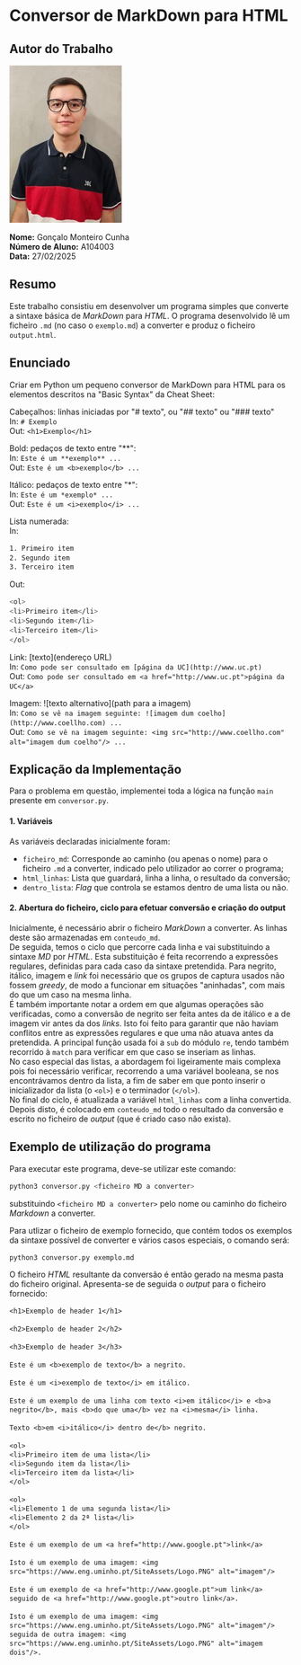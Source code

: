 # Conversor de MarkDown para HTML


## Autor do Trabalho

![Foto](../photo.jpg)

**Nome:** Gonçalo Monteiro Cunha  
**Número de Aluno:** A104003  
**Data:** 27/02/2025  



## Resumo

Este trabalho consistiu em desenvolver um programa simples que converte a sintaxe básica de *MarkDown* para *HTML*. O programa desenvolvido lê um ficheiro `.md` (no caso o `exemplo.md`) a converter e produz o ficheiro `output.html`.  



## Enunciado

Criar em Python um pequeno conversor de MarkDown para HTML para os elementos descritos na "Basic Syntax" da Cheat Sheet:  

Cabeçalhos: linhas iniciadas por "# texto", ou "## texto" ou "### texto"  
In: `# Exemplo`  
Out: `<h1>Exemplo</h1>`  

Bold: pedaços de texto entre "**":  
In: `Este é um **exemplo** ...`  
Out: `Este é um <b>exemplo</b> ...`  

Itálico: pedaços de texto entre "*":  
In: `Este é um *exemplo* ...`  
Out: `Este é um <i>exemplo</i> ...`  

Lista numerada:  
In:  
```sh
1. Primeiro item  
2. Segundo item  
3. Terceiro item  
```
Out:  
```sh
<ol>  
<li>Primeiro item</li>  
<li>Segundo item</li>  
<li>Terceiro item</li>  
</ol>  
```

Link: [texto](endereço URL)  
In: `Como pode ser consultado em [página da UC](http://www.uc.pt)`  
Out: `Como pode ser consultado em <a href="http://www.uc.pt">página da UC</a>`  

Imagem: ![texto alternativo](path para a imagem)  
In: `Como se vê na imagem seguinte: ![imagem dum coelho](http://www.coellho.com) ...`  
Out: `Como se vê na imagem seguinte: <img src="http://www.coellho.com" alt="imagem dum coelho"/> ...`  



## Explicação da Implementação

Para o problema em questão, implementei toda a lógica na função `main` presente em `conversor.py`.  



#### 1. Variáveis

As variáveis declaradas inicialmente foram:  

- `ficheiro_md`: Corresponde ao caminho (ou apenas o nome) para o ficheiro `.md` a converter, indicado pelo utilizador ao correr o programa;  
- `html_linhas`: Lista que guardará, linha a linha, o resultado da conversão;  
- `dentro_lista`: *Flag* que controla se estamos dentro de uma lista ou não.  


#### 2. Abertura do ficheiro, ciclo para efetuar conversão e criação do output

Inicialmente, é necessário abrir o ficheiro *MarkDown* a converter. As linhas deste são armazenadas em `conteudo_md`.  
De seguida, temos o ciclo que percorre cada linha e vai substituindo a sintaxe *MD* por *HTML*. Esta substituição é feita recorrendo a expressões regulares, definidas para cada caso da sintaxe pretendida. Para negrito, itálico, imagem e *link* foi necessário que os grupos de captura usados não fossem *greedy*, de modo a funcionar em situações "aninhadas", com mais do que um caso na mesma linha.  
É também importante notar a ordem em que algumas operações são verificadas, como a conversão de negrito ser feita antes da de itálico e a de imagem vir antes da dos *links*. Isto foi feito para garantir que não haviam conflitos entre as expressões regulares e que uma não atuava antes da pretendida. A principal função usada foi a `sub` do módulo `re`, tendo também recorrido à `match` para verificar em que caso se inseriam as linhas.  
No caso especial das listas, a abordagem foi ligeiramente mais complexa pois foi necessário verificar, recorrendo a uma variável booleana, se nos encontrávamos dentro da lista, a fim de saber em que ponto inserir o inicializador da lista (o `<ol>`) e o terminador (`</ol>`).  
No final do ciclo, é atualizada a variável `html_linhas` com a linha convertida.  
Depois disto, é colocado em `conteudo_md` todo o resultado da conversão e escrito no ficheiro de *output* (que é criado caso não exista).  



## Exemplo de utilização do programa

Para executar este programa, deve-se utilizar este comando:

```sh
python3 conversor.py <ficheiro MD a converter>
```

substituindo `<ficheiro MD a converter>` pelo nome ou caminho do ficheiro *Markdown* a converter.

Para utlizar o ficheiro de exemplo fornecido, que contém todos os exemplos da sintaxe possível de converter e vários casos especiais, o comando será:

```sh
python3 conversor.py exemplo.md
```

O ficheiro *HTML* resultante da conversão é então gerado na mesma pasta do ficheiro original. Apresenta-se de seguida o *output* para o ficheiro fornecido:

```
<h1>Exemplo de header 1</h1>

<h2>Exemplo de header 2</h2>

<h3>Exemplo de header 3</h3>

Este é um <b>exemplo de texto</b> a negrito.

Este é um <i>exemplo de texto</i> em itálico.

Este é um exemplo de uma linha com texto <i>em itálico</i> e <b>a negrito</b>, mais <b>do que uma</b> vez na <i>mesma</i> linha.

Texto <b>em <i>itálico</i> dentro de</b> negrito.

<ol>
<li>Primeiro item de uma lista</li>
<li>Segundo item da lista</li>
<li>Terceiro item da lista</li>
</ol>

<ol>
<li>Elemento 1 de uma segunda lista</li>
<li>Elemento 2 da 2ª lista</li>
</ol>

Este é um exemplo de um <a href="http://www.google.pt">link</a>

Isto é um exemplo de uma imagem: <img src="https://www.eng.uminho.pt/SiteAssets/Logo.PNG" alt="imagem"/>

Este é um exemplo de <a href="http://www.google.pt">um link</a> seguido de <a href="http://www.google.pt">outro link</a>.

Isto é um exemplo de uma imagem: <img src="https://www.eng.uminho.pt/SiteAssets/Logo.PNG" alt="imagem"/> seguida de outra imagem: <img src="https://www.eng.uminho.pt/SiteAssets/Logo.PNG" alt="imagem dois"/>.
```